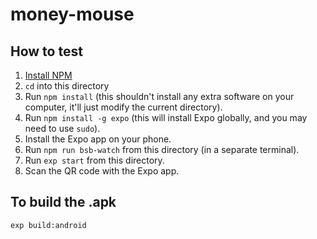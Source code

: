 # money-mouse

## How to test

1. [Install NPM](http://blog.teamtreehouse.com/install-node-js-npm-linux)
2. `cd` into this directory
3. Run `npm install` (this shouldn't install any extra software on your computer, it'll just modify the current directory).
4. Run `npm install -g expo` (this will install Expo globally, and you may need to use `sudo`).
5. Install the Expo app on your phone.
6. Run `npm run bsb-watch` from this directory (in a separate terminal).
7. Run `exp start` from this directory.
8. Scan the QR code with the Expo app.

## To build the .apk

```
exp build:android
```